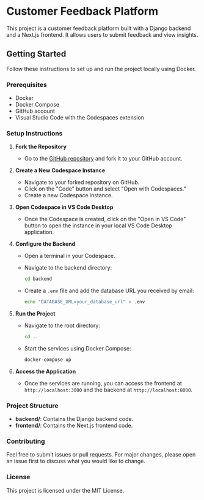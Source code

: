 # Customer Feedback Platform

This project is a customer feedback platform built with a Django backend and a Next.js frontend. It allows users to submit feedback and view insights.

## Getting Started

Follow these instructions to set up and run the project locally using Docker.

### Prerequisites

- Docker
- Docker Compose
- GitHub account
- Visual Studio Code with the Codespaces extension

### Setup Instructions

1. **Fork the Repository**

   - Go to the [GitHub repository](https://github.com/yourgithub/customer-feedback-platform) and fork it to your GitHub account.

2. **Create a New Codespace Instance**

   - Navigate to your forked repository on GitHub.
   - Click on the "Code" button and select "Open with Codespaces."
   - Create a new Codespace instance.

3. **Open Codespace in VS Code Desktop**

   - Once the Codespace is created, click on the "Open in VS Code" button to open the instance in your local VS Code Desktop application.

4. **Configure the Backend**

   - Open a terminal in your Codespace.
   - Navigate to the backend directory:

     ```bash
     cd backend
     ```

   - Create a `.env` file and add the database URL you received by email:

     ```bash
     echo "DATABASE_URL=your_database_url" > .env
     ```

5. **Run the Project**

   - Navigate to the root directory:

     ```bash
     cd ..
     ```

   - Start the services using Docker Compose:

     ```bash
     docker-compose up
     ```

6. **Access the Application**

   - Once the services are running, you can access the frontend at `http://localhost:3000` and the backend at `http://localhost:8000`.

### Project Structure

- **backend/**: Contains the Django backend code.
- **frontend/**: Contains the Next.js frontend code.

### Contributing

Feel free to submit issues or pull requests. For major changes, please open an issue first to discuss what you would like to change.

### License

This project is licensed under the MIT License.
